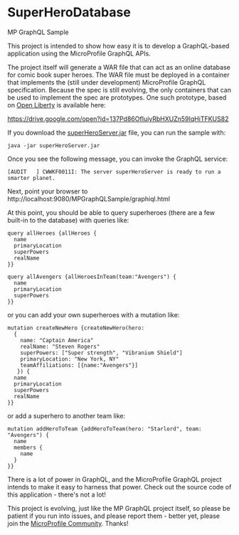 # SuperHeroDatabase
MP GraphQL Sample

This project is intended to show how easy it is to develop a GraphQL-based application using the MicroProfile GraphQL APIs.

The project itself will generate a WAR file that can act as an online database for comic book super heroes.
The WAR file must be deployed in a container that implements the (still under development) MicroProfile GraphQL specification.
Because the spec is still evolving, the only containers that can be used to implement the spec are prototypes.
One such prototype, based on [Open Liberty](http://openliberty.io) is available here:

https://drive.google.com/open?id=137Pd86OfIuiyRbHXUZn59IqHiTFKUS82

If you download the [superHeroServer.jar](https://drive.google.com/file/d/1TSCAAifGM9mjEVlLVJEtIOR9wSrjNki0/view?usp=sharing) file, you can run the sample with:

`java -jar superHeroServer.jar`

Once you see the following message, you can invoke the GraphQL service:

`[AUDIT   ] CWWKF0011I: The server superHeroServer is ready to run a smarter planet.`

Next, point your browser to http://localhost:9080/MPGraphQLSample/graphiql.html

At this point, you should be able to query superheroes (there are a few built-in to the database) with queries like:
```
query allHeroes {allHeroes {
  name
  primaryLocation
  superPowers
  realName
}}
```

```
query allAvengers {allHeroesInTeam(team:"Avengers") {
  name
  primaryLocation
  superPowers
}}
```

or you can add your own superheroes with a mutation like:
```
mutation createNewHero {createNewHero(hero:
  {
    name: "Captain America"
   	realName: "Steven Rogers"
    superPowers: ["Super strength", "Vibranium Shield"]
    primaryLocation: "New York, NY"
    teamAffiliations: [{name:"Avengers"}]
   }) {
  name
  primaryLocation
  superPowers
  realName
}}
```

or add a superhero to another team like:
```
mutation addHeroToTeam {addHeroToTeam(hero: "Starlord", team: "Avengers") {
  name
  members {
    name
  }
}}
```

There is a lot of power in GraphQL, and the MicroProfile GraphQL project intends to make it easy to harness that power.
Check out the source code of this application - there's not a lot! 

This project is evolving, just like the MP GraphQL project itself, so please be patient if you run into issues, and please report them - better yet, please join the [MicroProfile Community](http://microprofile.io).  Thanks!
